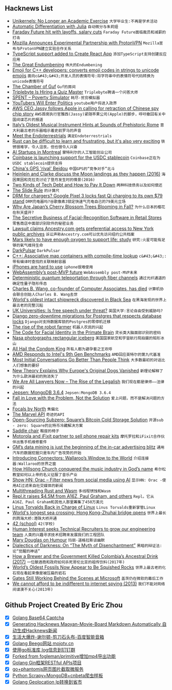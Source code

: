 ## Hacknews List


- [Unikernels: No Longer an Academic Exercise](http://250bpm.com/blog:138)  `大学毕业生:不再是学术活动`
- [Automatic Differentiation with Julia](http://blog.rogerluo.me/2018/10/23/write-an-ad-in-one-day/)  `自动微分与朱莉娅`
- [Faraday Future hit with layoffs, salary cuts](https://www.theverge.com/2018/10/22/18009658/faraday-future-layoffs-salary-cut-jia-yt-evergrande)  `Faraday Future面临裁员和减薪的打击`
- [Mozilla Announces Experimental Partnership with ProtonVPN](https://blog.mozilla.org/futurereleases/2018/10/22/testing-new-ways-to-keep-you-safe-online/)  `Mozilla宣布与ProtonVPN建立实验合作关系`
- [TypeScript support added to Create React App](https://github.com/facebook/create-react-app/pull/4837)  `添加TypeScript支持创建反应应用`
- [The Great Endumbening](https://slate.com/technology/2018/09/iq-scores-going-down-research-flynn-effect.html)  `伟大的Endumbening`
- [Emoji for C&#43;&#43; developers: converts emoji codes in strings to unicode emojis](https://github.com/shalithasuranga/emojicpp)  `面向c&#43;&#43;开发人员的表情符号:将字符串中的表情符号代码转换为unicode表情符号`
- [The Chamber of Guf](https://slatestarcodex.com/2018/10/15/the-chamber-of-guf/)  `Guf的房间`
- [Triplebyte Is Hiring a Quiz Master](item?id=18280124)  `Triplebyte聘请一个问答大师`
- [SPENT – Poverty Simulator](http://playspent.org)  `耗尽-贫穷模拟器`
- [YouTubers Will Enter Politics](https://www.buzzfeednews.com/article/ryanhatesthis/brazils-congressional-youtubers)  `youtube用户将进入政界`
- [AWS CEO Jassy follows Apple in calling for retraction of Chinese spy chip story](https://www.cnbc.com/2018/10/22/aws-ceo-jassy-follows-apple-calls-for-spy-chip-story-retraction.html)  `AWS首席执行官雅西(Jassy)紧随苹果公司(Apple)的脚步，呼吁撤回有关中国间谍芯片的报道`
- [Italy’s Oldest Musical Instrument Hints at Sounds of Prehistoric Rome](https://www.nytimes.com/2018/10/18/arts/music/italy-prehistoric-musical-instrument.html)  `意大利最古老的乐器暗示着史前罗马的声音`
- [Meet the Endoterrestrials](https://www.theatlantic.com/science/archive/2018/10/meet-endoterrestrials/571939/?single_page=true)  `满足Endoterrestrials`
- [Rust can be difficult to learn and frustrating, but it&#39;s also very exciting](https://www.influxdata.com/blog/rust-can-be-difficult-to-learn-and-frustrating-but-its-also-the-most-exciting-thing-in-software-development-in-a-long-time/)  `铁锈很难学，令人沮丧，但也很令人兴奋`
- [AI Startups in Montreal](https://www.wired.co.uk/article/best-startups-montreal)  `蒙特利尔的人工智能创业公司`
- [Coinbase is launching support for the USDC stablecoin](https://blog.coinbase.com/coinbase-and-circle-announce-the-launch-of-usd-coin-a-digital-dollar-2cd6548d237)  `Coinbase正在为USDC stablecoin提供支持`
- [China&#39;s GPS &#39;rival&#39; Beidou](https://www.bbc.com/news/technology-45471959)  `中国GPS的“竞争对手”北斗`
- [Heinlein and Clarke discuss the Moon landings as they happen (2016)](https://arstechnica.com/science/2016/12/heinlein-and-clarke-discuss-the-moon-landings-as-they-happen/)  `海因莱因和克拉克讨论了登月发生时的情景(2016)`
- [Two Kinds of Tech Debt and How to Pay It Down](https://blog.kylegalbraith.com/2018/10/22/two-kinds-of-tech-debt-and-how-to-pay-it-down/)  `两种科技债务以及如何偿还`
- [The Slide Rule](https://tryretool.com/blog/the-slide-rule/?4)  `的计算尺`
- [DRM for chargers? Google Pixel 3 locks fast Qi charging to its own $79 stand](https://arstechnica.com/?p=1398545)  `DRM充电器吗?谷歌像素3锁定快速气充电自己的79美元立场`
- [Why Are Japan’s Cherry Blossom Trees Blooming in Fall?](https://www.smithsonianmag.com/smart-news/why-are-japans-cherry-blossom-trees-blooming-fall-180970590/?no-ist)  `为什么日本的樱花在秋天盛开?`
- [The Secretive Business of Facial-Recognition Software in Retail Stores](http://nymag.com/intelligencer/2018/10/retailers-are-using-facial-recognition-technology-too.html)  `零售商店中面部识别软件的秘密业务`
- [Lawsuit claims Ancestry.com gets preferential access to New York public archives](https://www.buzzfeednews.com/article/katienotopoulos/ancestry-com-reclaim-the-records-new-york-lawsuit)  `诉讼声称Ancestry.com可以优先访问纽约公共档案`
- [Mars likely to have enough oxygen to support life: study](https://phys.org/news/2018-10-mars-oxygen-life.html)  `研究:火星可能有足够的氧气维持生命`
- [DarkPulsar](https://securelist.com/darkpulsar/88199/)  `DarkPulsar`
- [C&#43;&#43;: Associative map containers with compile-time lookup](https://github.com/hogliux/semimap)  `c&#43;&#43;:带有编译时查找的关联映射容器`
- [iPhones are hard to use](https://blog.fawny.org/2018/10/22/hardtouse/)  `iphone很难使用`
- [WebAssembly’s post-MVP future](https://hacks.mozilla.org/2018/10/webassemblys-post-mvp-future/)  `WebAssembly post-MVP未来`
- [Deterministic quantum teleportation through fiber channels](http://advances.sciencemag.org/content/4/10/eaas9401)  `通过光纤通道的确定性量子隐形传态`
- [Charles B. Wang, co-founder of Computer Associates, has died](https://www.nytimes.com/2018/10/22/obituaries/charles-b-wang-dead.html)  `计算机协会联合创始人Charles B. Wang去世`
- [World&#39;s oldest intact shipwreck discovered in Black Sea](https://www.theguardian.com/science/2018/oct/23/oldest-intact-shipwreck-thought-to-be-ancient-greek-discovered-at-bottom-of-black-sea)  `在黑海发现的世界上最古老的完整沉船`
- [UK Universities: Is free speech under threat?](https://www.bbc.co.uk/news/education-45447938)  `英国大学:言论自由受到威胁吗?`
- [Django zero-downtime migrations for Postgres that respects database locks](https://github.com/tbicr/django-pg-zero-downtime-migrations)  `Django对支持数据库锁的Postgres的零停机迁移`
- [The rise of the robot farmer](https://www.theguardian.com/environment/2018/oct/20/space-robots-lasers-rise-robot-farmer)  `机器人农民的兴起`
- [The Code for Facial Identity in the Primate Brain](https://www.cell.com/action/showPdf?pii=S0092-8674%2817%2930538-X)  `灵长类大脑面部识别的密码`
- [Nasa photographs rectangular iceberg](https://www.bbc.co.uk/news/science-environment-45953252)  `美国国家航空和宇宙航行局拍摄的矩形冰山`
- [All Hail the Condom King](https://www.gatesnotes.com/Health/Heroes-in-the-Field-Mechai-Viravaidya)  `所有人都为避孕套之王欢呼`
- [AMD Responds to Intel&#39;s 9th Gen Benchmarks](https://www.tomshardware.com/news/amd-intel-benchmarks-ryzen-principled-technologies,37956.html)  `AMD回应英特尔的第九代基准`
- [Most Initial Conversations Go Better Than People Think](https://blogs.scientificamerican.com/anthropology-in-practice/most-initial-conversations-go-better-than-people-think/)  `大多数最初的对话比人们想象的要好`
- [New Theory Explains Why Europe&#39;s Original Dogs Vanished](https://gizmodo.com/new-theory-explains-why-europes-original-dogs-vanished-1829863402)  `新理论解释了为什么欧洲最初的狗消失了`
- [We Are All Lawyers Now – The Rise of the Legalish](https://www.artificiallawyer.com/2018/10/23/we-are-all-lawyers-now-the-rise-of-the-legalish/)  `我们现在都是律师——法律的兴起`
- [Jepsen: MongoDB 3.6.4](http://jepsen.io/analyses/mongodb-3-6-4)  `Jepsen:MongoDB 3.6.4`
- [Fall in Love with the Problem, Not the Solution](https://www.starterstory.com/blog/building-apps-for-shopify-fall-in-love-with-the-problem-not-the-solution)  `爱上问题，而不是解决问题的方法`
- [Focals by North](https://bynorth.com)  `焦偏北`
- [The Marvel API](https://developer.marvel.com/)  `奇迹的API`
- [Open-Sourcing Subzero: Square’s Bitcoin Cold Storage Solution](https://medium.com/square-corner-blog/open-sourcing-subzero-ee9e3e071827)  `开源sub - zero: Square的比特币冷藏解决方案`
- [Saddle chair](https://en.wikipedia.org/wiki/Saddle_chair)  `鞍座的椅子`
- [Motorola and iFixit partner to sell phone repair kits](https://ifixit.org/blog/11644/motorola-ifixit-partnership/)  `摩托罗拉和iFixit合作伙伴出售手机维修套件`
- [GM’s data mining is just the beginning of the in-car advertising blitz](https://www.theverge.com/2018/10/17/17990052/gm-radio-listen-tracking-habits-advertising-future)  `通用汽车的数据挖掘只是车内广告攻势的开始`
- [Introducing Connectors: Wallaroo’s Window to the World](https://blog.wallaroolabs.com/2018/10/introducing-connectors-wallaroos-window-to-the-world/)  `介绍连接器:Wallaroo的世界之窗`
- [How Hillsong Church conquered the music industry in God’s name](https://christiandailyjournal.com/2018/10/20/how-hillsong-church-conquered-the-music-industry-in-gods-name/)  `希尔松教堂如何以上帝的名义征服了音乐产业`
- [Show HN: Orac – Filter news from social media using AI](https://app.orac.ai/)  `显示HN: Orac -使用AI过滤来自社交媒体的新闻`
- [Multithreading Rust and Wasm](https://rustwasm.github.io/2018/10/24/multithreading-rust-and-wasm.html)  `多线程锈蚀和Wasm`
- [Repl.it raises $4.5M from A16Z, Paul Graham, and others](https://repl.it/site/blog/a16z)  `Repl。它从A16Z、Paul Graham和其他人那里筹集了450万美元`
- [Linus Torvalds Back in Charge of Linux](https://www.zdnet.com/article/linus-torvalds-is-back-in-charge-of-linux/)  `Linus Torvalds重新掌管Linux`
- [World&#39;s longest sea crossing: Hong Kong-Zhuhai bridge opens](https://www.bbc.co.uk/news/world-asia-china-45937924)  `世界上最长的跨海大桥:港珠大桥开通`
- [42 (school)](https://en.wikipedia.org/wiki/42_(school))  `42(学校)`
- [Human Interest seeks Technical Recruiters to grow our engineering team](https://boards.greenhouse.io/captain401/jobs/1378293)  `人类的兴趣寻求技术招聘来发展我们的工程团队`
- [Mary Douglas on Humour](https://epochemagazine.org/what-laughs-at-what-mary-douglas-on-humour-da1529c05da3)  `玛丽·道格拉斯谈幽默`
- [Dialectics of Darkness: On “The Myth of Disenchantment”](https://inference-review.com/article/dialectics-of-darkness)  `黑暗的辩证法:论“觉醒的神话”`
- [How a Brewer and the Government Killed Colombia’s Ancestral Drink (2017)](https://www.atlasobscura.com/articles/chicha-colombia-government-conspiracy-spit-drink-beer)  `一位酿酒商和政府如何杀死哥伦比亚的祖传饮料(2017年)`
- [World’s Oldest Fossils Now Appear to Be Squished Rocks](https://www.quantamagazine.org/worlds-oldest-fossils-now-appear-to-be-squished-rocks-20181022/)  `世界上最古老的化石现在看起来像是被压扁的岩石`
- [Gates Still Working Behind the Scenes at Microsoft](https://redmondmag.com/blogs/scott-bekker/2018/10/gates-behind-the-scenes-at-microsoft.aspx?m=1)  `盖茨仍在微软的幕后工作`
- [We cannot afford to be indifferent to internet spying (2013)](https://www.theguardian.com/technology/2013/dec/09/internet-surveillance-spying)  `我们不能对网络间谍漠不关心(2013年)`

## Github Project Created By Eric Zhou

- [x] [Golang Base64 Captcha](https://github.com/mojocn/base64Captcha)
- [x] [Generating Hacknews Maoyan-Movie-Board Markdown Automatically 自动生成Hacknews新闻](https://github.com/dejavuzhou/md-genie)
- [x] [生活大爆炸-谢尔顿-剪刀石头布-百度智能音箱](https://github.com/mojocn/dueros-bang-game)
- [x] [Golang Beego网站 mojotv.cn](https://github.com/mojocn/www.mojotv.cn)
- [x] [使用go标准库,log信息到钉钉群](https://github.com/mojocn/dooger)
- [x] [Forked from fogleman/primitive增加mp4导出功能](https://github.com/mojocn/primitive)
- [x] [Golang Gin框架RESTful APIs项目](https://github.com/JJJJJJJerk/ezier-golang-web-api-framework)
- [x] [go+phantomjs网页图片截取微服务](https://github.com/mojocn/screen_shot)
- [x] [Python Scrapy+MongoDB+cnbeta爬虫样板](https://github.com/mojocn/scrapy_mongodb_boilerplate_cnbeta)
- [x] [Golang Geolocation Ip转换到省市](https://github.com/mojocn/ip2location)